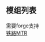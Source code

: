 ## 模组列表
需要forge支持  
[铁路MTR](https://www.curseforge.com/minecraft/mc-mods/minecraft-transit-railway/download/3574710)  

